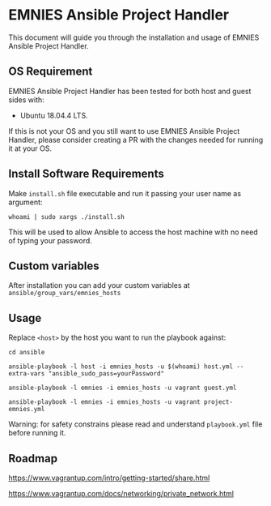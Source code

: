 # EMNIES Ansible Project Handler

This document will guide you through the installation and usage of EMNIES Ansible Project Handler. 


## OS Requirement

EMNIES Ansible Project Handler has been tested for both host and guest sides with:
*  Ubuntu 18.04.4 LTS. 

If this is not your OS and you still want to use EMNIES Ansible Project Handler, please consider creating a PR with the changes needed for running it at your OS.

## Install Software Requirements

Make `install.sh` file executable and run it passing your user name as argument:

`whoami | sudo xargs ./install.sh`

This will be used to allow Ansible to access the host machine with no need of typing your password. 

## Custom variables

After installation you can add your custom variables at `ansible/group_vars/emnies_hosts`

## Usage

Replace `<host>` by the host you want to run the playbook against:

`cd ansible`

`ansible-playbook -l host -i emnies_hosts -u $(whoami) host.yml --extra-vars "ansible_sudo_pass=yourPassword"`

`ansible-playbook -l emnies -i emnies_hosts -u vagrant guest.yml`

`ansible-playbook -l emnies -i emnies_hosts -u vagrant project-emnies.yml`

Warning: for safety constrains please read and understand `playbook.yml` file before running it.

## Roadmap

https://www.vagrantup.com/intro/getting-started/share.html

https://www.vagrantup.com/docs/networking/private_network.html
